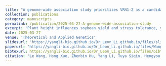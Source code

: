 ```yaml
---
title: "A genome-wide association study prioritizes VRN1-2 as a candidate gene associated with plant height in soybean"
collection: publications
category: manuscripts
permalink: /publication/2025-03-27-A-genome-wide-association-study
excerpt: 'Plant height influences soybean yield and stress tolerance, yet its molecular basis remains poorly understood. A genome-wide association study using 6.7 million variants in a global soybean panel identified three QTLs, including one co-localizing with the known gene *Dt1* and two novel loci. Within these regions, nine candidate genes were proposed, with *VRN1-2* prioritized based on expression patterns and genetic variation. A non-synonymous variant in *VRN1-2* was significantly associated with height, and the short-height allele shows signs of domestication selection. These findings reveal novel regulators of plant height and provide targets for molecular breeding.'
date: 2025-03-27
venue: 'Theoretical and Applied Genetics'
slidesurl: 'https://yangli-bio.github.io/Dr_Leon_Li.github.io/files/slides1.pdf'
paperurl: 'https://yangli-bio.github.io/Dr_Leon_Li.github.io/files/Wang-2025-A-genome-wide-association-study-prio.pdf'
bibtexurl: https://yangli-bio.github.io/Dr_Leon_Li.github.io/files/bibtex1.bib'
citation: 'Le Wang, Hong Xue, Zhenbin Hu, Yang Li, Tuya Siqin, Hengyou Zhang. (2025). &quot;A genome-wide association study prioritizes VRN1-2 as a candidate gene associated with plant height in soybean.&quot; <i>Theoretical and Applied Genetics</i>. 137(84).'
---
```

